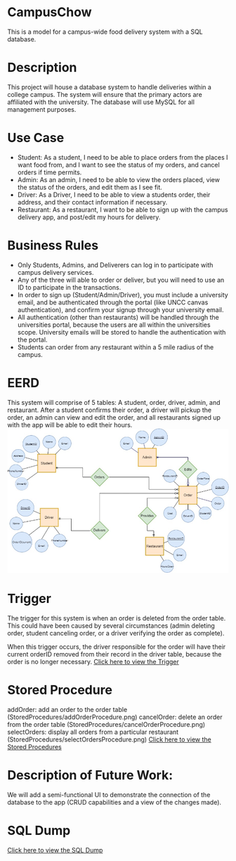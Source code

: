 # CampusChow
This is a model for a campus-wide food delivery system with a SQL database.
# Description
This project will house a database system to handle deliveries within a college campus. The system will ensure that the primary actors are affiliated with the university. The database will use MySQL for all management purposes.
# Use Case
* Student: As a student, I need to be able to place orders from the places I want food from, and I want to see the status of my orders, and cancel orders if time permits. 
* Admin: As an admin, I need to be able to view the orders placed, view the status of the orders, and edit them as I see fit.
* Driver: As a Driver, I need to be able to view a students order, their address, and their contact information if necessary.
* Restaurant: As a restaurant, I want to be able to sign up with the campus delivery app, and post/edit my hours for delivery. 
# Business Rules
* Only Students, Admins, and Deliverers can log in to participate with campus delivery services.
* Any of the three will able to order or deliver, but you will need to use an ID to participate in the transactions.
* In order to sign up (Student/Admin/Driver), you must include a university email, and be authenticated through the portal (like UNCC canvas authentication), and confirm your signup through your university email.
* All authentication (other than restaurants) will be handled through the universities portal, because the users are all within the universities scope. University emails will be stored to handle the authentication with the portal.
* Students can order from any restaurant within a 5 mile radius of the campus.
# EERD
This system will comprise of 5 tables: A student, order, driver, admin, and restaurant. After a student confirms their order, a driver will pickup the order, an admin can view and edit the order, and all restaurants signed up with the app will be able to edit their hours.
![EERD](CampusChowEERD.jpg) 
# Trigger
The trigger for this system is when an order is deleted from the order table. This could have been caused by several circumstances (admin deleting order, student canceling order, or a driver verifying the order as complete). 

When this trigger occurs, the driver responsible for the order will have their current orderID removed from their record in the driver table, because the order is no longer necessary. 
[Click here to view the Trigger](Trigger/driverVerifiedOrderTrigger.sql) 
# Stored Procedure
addOrder: add an order to the order table 
(StoredProcedures/addOrderProcedure.png) 
cancelOrder: delete an order from the order table 
(StoredProcedures/cancelOrderProcedure.png) 
selectOrders: display all orders from a particular restaurant 
(StoredProcedures/selectOrdersProcedure.png) 
[Click here to view the Stored Procedures](StoredProcedures) 
# Description of Future Work:
We will add a semi-functional UI to demonstrate the connection of the database to the app (CRUD capabilities and a view of the changes made).
# SQL Dump
[Click here to view the SQL Dump](campusChow.sql) 

